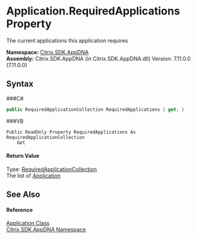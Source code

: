 # Application.RequiredApplications Property 
 

The current applications this application requires

**Namespace:**&nbsp;<a href="N_Citrix_SDK_AppDNA">Citrix.SDK.AppDNA</a><br />**Assembly:**&nbsp;Citrix.SDK.AppDNA (in Citrix.SDK.AppDNA.dll) Version: 7.11.0.0 (7.11.0.0)

## Syntax

###C#
```csharp
public RequiredApplicationCollection RequiredApplications { get; }
```

###VB
```vbnet
Public ReadOnly Property RequiredApplications As RequiredApplicationCollection
	Get
```


#### Return Value
Type: <a href="T_Citrix_SDK_AppDNA_RequiredApplicationCollection">RequiredApplicationCollection</a><br />The list of <a href="T_Citrix_SDK_AppDNA_Application">Application</a>

## See Also


#### Reference
<a href="T_Citrix_SDK_AppDNA_Application">Application Class</a><br /><a href="N_Citrix_SDK_AppDNA">Citrix.SDK.AppDNA Namespace</a><br />